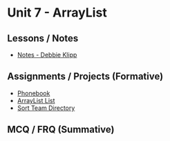 # Unit 7 - ArrayList
## Lessons / Notes
- [Notes - Debbie Klipp](https://drive.google.com/file/d/1i50OfEab-Ru3R6x6VUZWDU08qexogRYD/view?usp=sharing)
## Assignments / Projects (Formative)
- [Phonebook](https://drive.google.com/file/d/1UATmk9kislPjtoyHlSLre2ri1CVLQCvD/view?usp=sharing)
- [ArrayList List](https://docs.google.com/document/d/1Qw-5Qq8C9lBc-C0GwWkH7-xc35C1og51IA6Y3oTST9Q/edit?usp=sharing)
- [Sort Team Directory](https://docs.google.com/document/d/1JY3UfEyawFmb-Xnhj8TVOW7OAJ0tztTw2rqInfgiimA/edit?usp=sharing)
## MCQ / FRQ (Summative)
